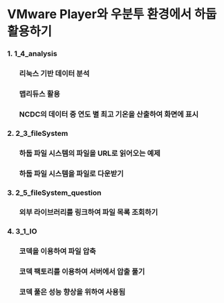 # VMware Player와 우분투 환경에서 하둡 활용하기

### 1. 1_4_analysis
### <ul>리눅스 기반 데이터 분석</ul>
### <ul>맵리듀스 활용</ul>
### <ul>NCDC의 데이터 중 연도 별 최고 기온을 산출하여 화면에 표시</ul>
### 2. 2_3_fileSystem
### <ul>하둡 파일 시스템의 파일을 URL로 읽어오는 예제</ul>
### <ul>하둡 파일 시스템을 파일로 다운받기</ul>
### 3. 2_5_fileSystem_question
### <ul>외부 라이브러리를 링크하여 파일 목록 조회하기</ul>
### 4. 3_1_IO
### <ul>코덱을 이용하여 파일 압축</ul>
### <ul>코덱 팩토리를 이용하여 서버에서 압출 풀기</ul>
### <ul>코덱 풀은 성능 향상을 위하여 사용됨</ul>
